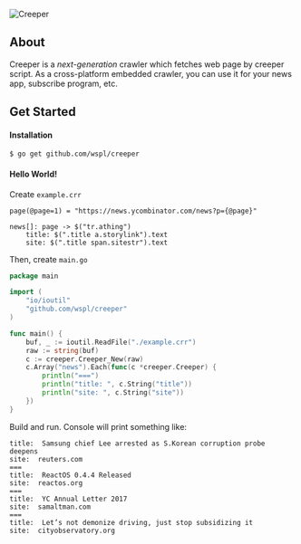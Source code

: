![Creeper](https://raw.githubusercontent.com/wspl/creeper/master/art/Creeper.png)

## About

Creeper is a *next-generation* crawler which fetches web page by creeper script. As a cross-platform embedded crawler, you can use it for your news app, subscribe program, etc.

## Get Started

#### Installation

```
$ go get github.com/wspl/creeper
```

#### Hello World!

Create `example.crr`

```
page(@page=1) = "https://news.ycombinator.com/news?p={@page}"

news[]: page -> $("tr.athing")
	title: $(".title a.storylink").text
	site: $(".title span.sitestr").text
```

Then, create `main.go`

```go
package main

import (
	"io/ioutil"
	"github.com/wspl/creeper"
)

func main() {
	buf, _ := ioutil.ReadFile("./example.crr")
	raw := string(buf)
	c := creeper.Creeper_New(raw)
	c.Array("news").Each(func(c *creeper.Creeper) {
		println("===")
		println("title: ", c.String("title"))
		println("site: ", c.String("site"))
	})
}
```

Build and run. Console will print something like:

```
title:  Samsung chief Lee arrested as S.Korean corruption probe deepens
site:  reuters.com
===
title:  ReactOS 0.4.4 Released
site:  reactos.org
===
title:  YC Annual Letter 2017
site:  samaltman.com
===
title:  Let’s not demonize driving, just stop subsidizing it
site:  cityobservatory.org
```